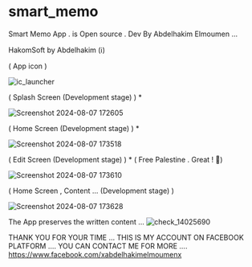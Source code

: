 # smart_memo 

Smart Memo App . is Open source .
Dev By Abdelhakim Elmoumen  ...

HakomSoft by Abdelhakim (ℹ️)

( App icon )

![ic_launcher](https://github.com/user-attachments/assets/663d0b18-1e54-4250-9a40-6c6e4b509907) 


( Splash Screen (Development stage) ) *


![Screenshot 2024-08-07 172605](https://github.com/user-attachments/assets/c6f97bdb-4f75-4f72-9e86-03defd0aa9e2)


( Home Screen (Development stage) ) *


![Screenshot 2024-08-07 173518](https://github.com/user-attachments/assets/e411a023-18c3-4fe5-a054-6e67347ca4c5)


(  Edit Screen (Development stage) ) * ( Free Palestine . Great ! 🩷)


![Screenshot 2024-08-07 173610](https://github.com/user-attachments/assets/429ebd46-366b-45a9-bf06-497e59235820)


(  Home Screen , Content ... (Development stage) ) 


![Screenshot 2024-08-07 173628](https://github.com/user-attachments/assets/66af8dfa-4ab6-4e5c-8f43-122d8d79b65c)



The App preserves the written content ... 
![check_14025690](https://github.com/user-attachments/assets/2e14a547-8fcc-4faf-b9c5-9248c2b82fd2)




THANK YOU FOR YOUR TIME ...
THIS IS MY ACCOUNT ON FACEBOOK PLATFORM .... YOU CAN CONTACT ME FOR MORE ....
https://www.facebook.com/xabdelhakimelmoumenx


